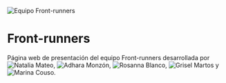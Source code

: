 ![Equipo Front-runners](_src/assets/images/frontrunners-team.jpg)

# Front-runners

Página web de presentación del equipo Front-runners desarrollada por ![Natalia Mateo](https://github.com/nataliamateo), ![Adhara Monzón](https://github.com/adharamonzon), ![Rosanna Blanco](https://github.com/rosannablanco), ![Grisel Martos](https://github.com/griselmatosm) y ![Marina Couso](https://github.com/MarinaCouso).



